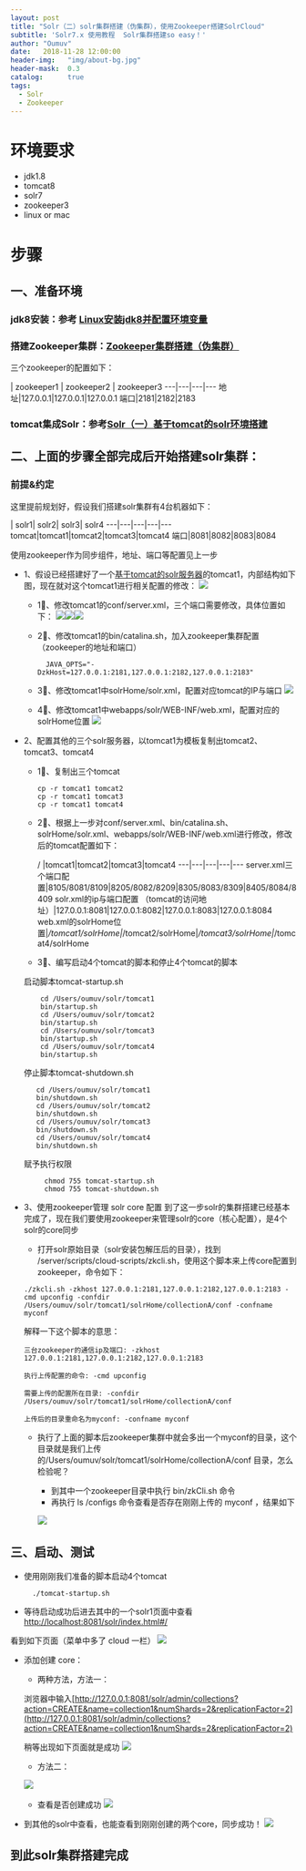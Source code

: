 ```yaml
---
layout: post
title: "Solr（二）solr集群搭建（伪集群），使用Zookeeper搭建SolrCloud"
subtitle: 'Solr7.x 使用教程  Solr集群搭建so easy！'
author: "Oumuv"
date:   2018-11-28 12:00:00
header-img:   "img/about-bg.jpg"
header-mask:  0.3
catalog:      true
tags:
  - Solr
  - Zookeeper
---
```


环境要求
===
- jdk1.8
- tomcat8
- solr7
- zookeeper3
- linux or mac

步骤
===

一、准备环境
----

### jdk8安装：参考 [Linux安装jdk8并配置环境变量](https://blog.csdn.net/oumuv/article/details/83856541)

### 搭建Zookeeper集群：[Zookeeper集群搭建（伪集群）](https://blog.csdn.net/oumuv/article/details/84547156)


三个zookeeper的配置如下：

   | zookeeper1 | zookeeper2 | zookeeper3
---|---|---|---
地址|127.0.0.1|127.0.0.1|127.0.0.1
端口|2181|2182|2183

### tomcat集成Solr：参考[Solr（一）基于tomcat的solr环境搭建](https://blog.csdn.net/oumuv/article/details/81368144)

二、上面的步骤全部完成后开始搭建solr集群：
---

### 前提&约定

这里提前规划好，假设我们搭建solr集群有4台机器如下：

  | solr1| solr2| solr3| solr4
 ---|---|---|---|---
tomcat|tomcat1|tomcat2|tomcat3|tomcat4
端口|8081|8082|8083|8084

使用zookeeper作为同步组件，地址、端口等配置见上一步

- 1、假设已经搭建好了一个[基于tomcat的solr服务器](https://blog.csdn.net/oumuv/article/details/81368144)的tomcat1，内部结构如下图，现在就对这个tomcat1进行相关配置的修改：
![](https://raw.githubusercontent.com/Oumuv/oumuv.github.io/master/img/2018/11/28/4.png)​

	- 1⃣️、修改tomcat1的conf/server.xml，三个端口需要修改，具体位置如下：
	![](https://raw.githubusercontent.com/Oumuv/oumuv.github.io/master/img/2018/11/28/1.png)​
	![](https://raw.githubusercontent.com/Oumuv/oumuv.github.io/master/img/2018/11/28/2.png)​
	![](https://raw.githubusercontent.com/Oumuv/oumuv.github.io/master/img/2018/11/28/3.png)​

	- 2⃣️、修改tomcat1的bin/catalina.sh，加入zookeeper集群配置（zookeeper的地址和端口）

			JAVA_OPTS="-DzkHost=127.0.0.1:2181,127.0.0.1:2182,127.0.0.1:2183"

	- 3⃣️、修改tomcat1中solrHome/solr.xml，配置对应tomcat的IP与端口
	![](https://raw.githubusercontent.com/Oumuv/oumuv.github.io/master/img/2018/11/28/5.png)​

	- 4⃣️、修改tomcat1中webapps/solr/WEB-INF/web.xml，配置对应的solrHome位置
	![](https://raw.githubusercontent.com/Oumuv/oumuv.github.io/master/img/2018/11/28/6.png)​

- 2、配置其他的三个solr服务器，以tomcat1为模板复制出tomcat2、tomcat3、tomcat4

	- 1⃣️、复制出三个tomcat

        ```
        cp -r tomcat1 tomcat2
        cp -r tomcat1 tomcat3
        cp -r tomcat1 tomcat4
        ```

	- 2⃣️、根据上一步对conf/server.xml、bin/catalina.sh、solrHome/solr.xml、webapps/solr/WEB-INF/web.xml进行修改，修改后的tomcat配置如下：

	    / |tomcat1|tomcat2|tomcat3|tomcat4
	 ---|---|---|---|---
	 server.xml三个端口配置|8105/8081/8109|8205/8082/8209|8305/8083/8309|8405/8084/8409
	 solr.xml的ip与端口配置   （tomcat的访问地址）|127.0.0.1:8081|127.0.0.1:8082|127.0.0.1:8083|127.0.0.1:8084
	 web.xml的solrHome位置|*/tomcat1/solrHome|*/tomcat2/solrHome|*/tomcat3/solrHome|*/tomcat4/solrHome

	- 3⃣️、编写启动4个tomcat的脚本和停止4个tomcat的脚本

	启动脚本tomcat-startup.sh

    ```
        cd /Users/oumuv/solr/tomcat1
        bin/startup.sh
        cd /Users/oumuv/solr/tomcat2
        bin/startup.sh
        cd /Users/oumuv/solr/tomcat3
        bin/startup.sh
        cd /Users/oumuv/solr/tomcat4
        bin/startup.sh
    ```

	 停止脚本tomcat-shutdown.sh
	 ```
	 	cd /Users/oumuv/solr/tomcat1
		bin/shutdown.sh
		cd /Users/oumuv/solr/tomcat2
		bin/shutdown.sh
		cd /Users/oumuv/solr/tomcat3
		bin/shutdown.sh
		cd /Users/oumuv/solr/tomcat4
		bin/shutdown.sh
     ```

	 赋予执行权限

    ```
    	 chmod 755 tomcat-startup.sh
    	 chmod 755 tomcat-shutdown.sh
    ```


- 3、使用zookeeper管理 solr core 配置
到了这一步solr的集群搭建已经基本完成了，现在我们要使用zookeeper来管理solr的core（核心配置），是4个solr的core同步

	- 打开solr原始目录（solr安装包解压后的目录），找到 /server/scripts/cloud-scripts/zkcli.sh，使用这个脚本来上传core配置到zookeeper，命令如下：

	```
    ./zkcli.sh -zkhost 127.0.0.1:2181,127.0.0.1:2182,127.0.0.1:2183 -cmd upconfig -confdir /Users/oumuv/solr/tomcat1/solrHome/collectionA/conf -confname myconf
	```
	 解释一下这个脚本的意思：
	 ```
	 三台zookeeper的通信ip及端口: -zkhost 127.0.0.1:2181,127.0.0.1:2182,127.0.0.1:2183
	 ```
	 ```
	 执行上传配置的命令: -cmd upconfig
	 ```
	 ```
	 需要上传的配置所在目录: -confdir /Users/oumuv/solr/tomcat1/solrHome/collectionA/conf
	 ```
	 ```
	 上传后的目录重命名为myconf: -confname myconf
	 ```

	- 执行了上面的脚本后zookeeper集群中就会多出一个myconf的目录，这个目录就是我们上传的/Users/oumuv/solr/tomcat1/solrHome/collectionA/conf 目录，怎么检验呢？

		- 到其中一个zookeeper目录中执行 bin/zkCli.sh 命令
		- 再执行 ls /configs 命令查看是否存在刚刚上传的 myconf ，结果如下

		![](https://raw.githubusercontent.com/Oumuv/oumuv.github.io/master/img/2018/11/28/8.png)​


三、启动、测试
---

- 使用刚刚我们准备的脚本启动4个tomcat

		./tomcat-startup.sh

- 等待启动成功后进去其中的一个solr1页面中查看[http://localhost:8081/solr/index.html#/](http://localhost:8081/solr/index.html#/)

看到如下页面（菜单中多了 cloud 一栏）
![](https://raw.githubusercontent.com/Oumuv/oumuv.github.io/master/img/2018/11/28/9.png)​

- 添加创建 core：

	- 两种方法，方法一：

	浏览器中输入[http://127.0.0.1:8081/solr/admin/collections?action=CREATE&name=collection1&numShards=2&replicationFactor=2](http://127.0.0.1:8081/solr/admin/collections?action=CREATE&name=collection1&numShards=2&replicationFactor=2)

	稍等出现如下页面就是成功
	![](https://raw.githubusercontent.com/Oumuv/oumuv.github.io/master/img/2018/11/28/01.png)​

	- 方法二：

	![](https://raw.githubusercontent.com/Oumuv/oumuv.github.io/master/img/2018/11/28/11.png)​

	- 查看是否创建成功
	![](https://raw.githubusercontent.com/Oumuv/oumuv.github.io/master/img/2018/11/28/12.png)​


- 到其他的solr中查看，也能查看到刚刚创建的两个core，同步成功！
![](https://raw.githubusercontent.com/Oumuv/oumuv.github.io/master/img/2018/11/28/13.png)​


到此solr集群搭建完成
---
